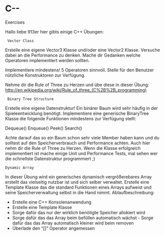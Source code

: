 C--
===

Exercises



Hallo liebe 913er hier gibts einige C++ Übungen:

	 Vector Class

Erstelle eine eigene Vector3 Klasse und/oder eine Vector2 Klasse. Versuche dabei an die Performance zu denken.
Mache dir Gedanken welche Operatoren implementiert werden sollten.

Implementiere mindestens! 5 Operatoren sinnvoll.
Stelle für den Benutzer nützliche Konstruktoren zur Verfügung.

Nehme dir die Rule of Three zu Herzen und übe diese in dieser Übung:
http://en.wikipedia.org/wiki/Rule_of_three_(C%2B%2B_programming)


	 Binary Tree Structure

Erstelle eine eigene Datenstruktur! Ein binärer Baum wird sehr häufig in der Spieleentwicklung benötigt.
Implementiere eine generische BinaryTree Klasse die folgende Funktionen mindestens zur Verfügung stellt:

Dequeue()
Enqueue()
Peek()
Search()

Achte darauf das so ein Baum schon sehr viele Member haben kann und du solltest auf den Speicherverbrauch und Performance achten. 
Auch hier nehm dir die Rule of Three zu Herzen.
Wenn die Klasse erfolgreich implementiert ist mache einige Unit und Performance Tests, mal sehen wer die schnellste Datenstruktur programmiert ;)


	Dynamic Array

In dieser Übung wird ein generisches dynamisch vergrößerebares Array erstellt das vielseitig nutzbar ist und sich selber verwaltet.
Erstelle eine Template Klasse das die standard Funktionen eines Arrays aufweist und seine Speicherverwaltung selbst in die Hand nimmt.
Ablaufbeschreibung:
- Erstelle eine C++ Konsolenanwendung
- Erstelle eine Template Klasse
- Sorge dafür das nur der wirklich benötigte Speicher allokiert wird
- Sorge dafür das das Array beim befüllen automatisch wächst
		- Sorge dafür das das Array automatisch kleiner wird beim removen
- Überlade den “[]” Operator angemessen

